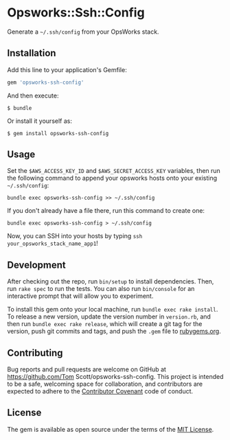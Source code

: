 # Opsworks::Ssh::Config

Generate a `~/.ssh/config` from your OpsWorks stack.

## Installation

Add this line to your application's Gemfile:

```ruby
gem 'opsworks-ssh-config'
```

And then execute:

    $ bundle

Or install it yourself as:

    $ gem install opsworks-ssh-config

## Usage

Set the `$AWS_ACCESS_KEY_ID` and `$AWS_SECRET_ACCESS_KEY` variables,
then run the following command to append your opsworks hosts onto your
existing `~/.ssh/config`:

    bundle exec opsworks-ssh-config >> ~/.ssh/config

If you don't already have a file there, run this command to create one:

    bundle exec opsworks-ssh-config > ~/.ssh/config

Now, you can SSH into your hosts by typing `ssh your_opsworks_stack_name_app1`!

## Development

After checking out the repo, run `bin/setup` to install dependencies. Then, run `rake spec` to run the tests. You can also run `bin/console` for an interactive prompt that will allow you to experiment.

To install this gem onto your local machine, run `bundle exec rake install`. To release a new version, update the version number in `version.rb`, and then run `bundle exec rake release`, which will create a git tag for the version, push git commits and tags, and push the `.gem` file to [rubygems.org](https://rubygems.org).

## Contributing

Bug reports and pull requests are welcome on GitHub at https://github.com/Tom Scott/opsworks-ssh-config. This project is intended to be a safe, welcoming space for collaboration, and contributors are expected to adhere to the [Contributor Covenant](http://contributor-covenant.org) code of conduct.


## License

The gem is available as open source under the terms of the [MIT License](http://opensource.org/licenses/MIT).

